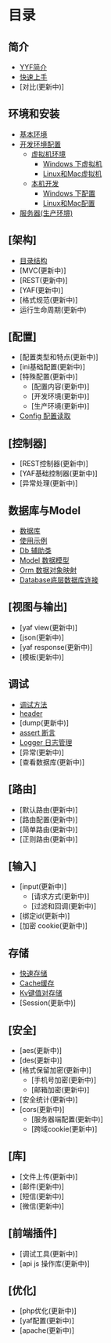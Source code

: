 # 目录

## 简介
* [YYF简介](README.md)
* [快速上手](about\README.md)
* [对比\(更新中\)]

## 环境和安装
* [基本环境](setup/README.md)
* [开发环境配置](setup/develop.md)
    * [虚拟机环境](setup/develop.md#vm)
        * [Windows 下虚拟机](setup/vm-in-windows.md)
        * [Linux和Mac虚拟机](setup/vm-in-linux.md)
    * [本机开发](setup/develop.md#local)
        * [Windows 下配置](setup/yyf-in-windows.md)
        * [Linux和Mac配置](setup/yyf-in-linux.md)
* [服务器(生产环境)](setup/yyf-in-server.md)


## \[架构\]
* [目录结构](architecture/folder-structure.md)
* [MVC\(更新中\)]
* [REST\(更新中\)]
* [YAF\(更新中\)]
* [格式规范\(更新中\)]
* 运行生命周期\(更新中\)

## \[配置\]
* [配置类型和特点\(更新中\)]
* [ini基础配置\(更新中\)]
* [特殊配置\(更新中\)]
    * [配置内容\(更新中\)]
    * [开发环境\(更新中\)]
    * [生产环境\(更新中\)]
* [Config 配置读取](configure/config.md)

## \[控制器\]
* [REST控制器\(更新中\)]
* [YAF基础控制器\(更新中\)]
* [异常处理\(更新中\)]

## 数据库与Model
* [数据库](database/README.md)
* [使用示例](database/example.md)
* [Db 辅助类](database/db.md)
* [Model 数据模型](database/model.md)
* [Orm 数据对象映射](database/orm.md)
* [Database底层数据库连接](database/database.md)

## \[视图与输出\]
* [yaf view\(更新中\)]
* [json\(更新中\)]
* [yaf response\(更新中\)]
* [模板\(更新中\)]

## 调试
* [调试方法](debug/README.md)
* [header](debug/header.md)
* [dump\(更新中\)]
* [assert 断言](debug/assert.md)
* [Logger 日志管理](debug/logger.md)
* [异常\(更新中\)]
* [查看数据库\(更新中\)]

## \[路由\]
* [默认路由\(更新中\)]
* [路由配置\(更新中\)]
* [简单路由\(更新中\)]
* [正则路由\(更新中\)]

## \[输入\]
* [input\(更新中\)]
    * [请求方式\(更新中\)]
    * [过滤和回调\(更新中\)]
* [绑定id\(更新中\)]
* [加密 cookie\(更新中\)]

## 存储
* [快速存储](storage/README.md)
* [Cache缓存](storage/cache.md)
* [Kv键值对存储](storage/kv.md)
* [Session\(更新中\)]

## \[安全\]
* [aes\(更新中\)]
* [des\(更新中\)]
* [格式保留加密\(更新中\)]
    * [手机号加密\(更新中\)]
    * [邮箱加密\(更新中\)]
* [安全统计\(更新中\)]
* [cors\(更新中\)]
    * [服务器端配置\(更新中\)]
    * [跨域cookie\(更新中\)]

## \[库\]
* [文件上传\(更新中\)]
* [邮件\(更新中\)]
* [短信\(更新中\)]
* [微信\(更新中\)]

## \[前端插件\]
* [调试工具\(更新中\)]
* [api js 操作库\(更新中\)]

## \[优化\]
* [php优化\(更新中\)]
* [yaf配置\(更新中\)]
* [apache\(更新中\)]
